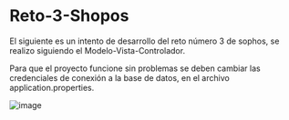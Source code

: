 # Reto-3-Shopos
El siguiente es un intento de desarrollo del reto número 3 de sophos, se realizo siguiendo el Modelo-Vista-Controlador.

Para que el proyecto funcione sin problemas se deben cambiar las credenciales de conexión a la base de datos, en el archivo application.properties.

![image](https://user-images.githubusercontent.com/132238891/235387041-e62a8c50-cd7f-4ac4-8987-c52fe2c59f7f.png)


